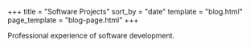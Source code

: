 +++
title = "Software Projects"
sort_by = "date"
template = "blog.html"
page_template = "blog-page.html"
+++

Professional experience of software development.
